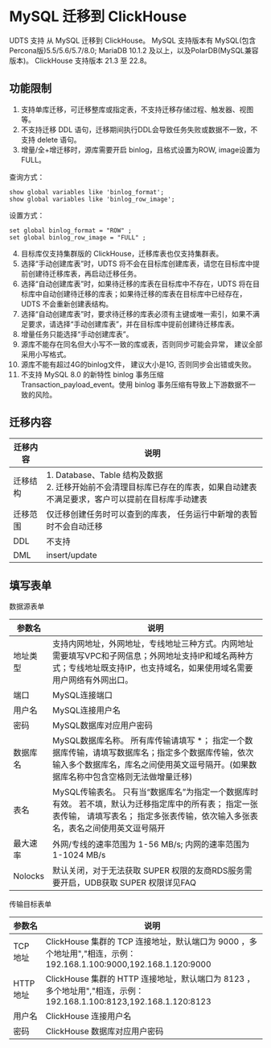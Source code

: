 # MySQL 迁移到 ClickHouse
UDTS 支持 从 MySQL 迁移到 ClickHouse。
 MySQL 支持版本有 MySQL(包含Percona版)5.5/5.6/5.7/8.0; MariaDB 10.1.2 及以上，以及PolarDB(MySQL兼容版本)。
 ClickHouse 支持版本 21.3 至 22.8。

## 功能限制
1. 支持单库迁移，可迁移整库或指定表，不支持迁移存储过程、触发器、视图等。
2. 不支持迁移 DDL 语句，迁移期间执行DDL会导致任务失败或数据不一致，不支持 delete 语句。
3. 增量/全+增迁移时，源库需要开启 binlog，且格式设置为ROW, image设置为FULL。

查询方式：
```
show global variables like 'binlog_format';
show global variables like 'binlog_row_image';
```

设置方式：
```
set global binlog_format = "ROW" ;
set global binlog_row_image = "FULL" ;
```

4. 目标库仅支持集群版的 ClickHouse，迁移库表也仅支持集群表。
5. 选择“手动创建库表”时，UDTS 将不会在目标库创建库表，请您在目标库中提前创建待迁移库表，再启动迁移任务。
6. 选择“自动创建库表”时，如果待迁移的库表在目标库中不存在，UDTS 将在目标库中自动创建待迁移的库表；如果待迁移的库表在目标库中已经存在，UDTS 不会重新创建表结构。
7. 选择“自动创建库表”时，要求待迁移的库表必须有主键或唯一索引，如果不满足要求，请选择“手动创建库表”，并在目标库中提前创建待迁移库表。
8. 增量任务只能选择“手动创建库表”。
9. 源库不能存在同名但大小写不一致的库或表，否则同步可能会异常， 建议全部采用小写格式。
10. 源库不能有超过4G的binlog文件， 建议大小是1G, 否则同步会出错或失败。
11. 不支持 MySQL 8.0 的新特性 binlog 事务压缩 Transaction_payload_event。使用 binlog 事务压缩有导致上下游数据不一致的风险。

## 迁移内容

| 迁移内容 | 说明                                                                |
| -------- | ------------------------------------------------------------------- |
| 迁移结构 | 1. Database、Table 结构及数据<br>  2. 迁移开始前不会清理目标库已存在的库表，如果自动建表不满足要求，客户可以提前在目标库手动建表 |
| 迁移范围 | 仅迁移创建任务时可以查到的库表， 任务运行中新增的表暂时不会自动迁移 |
| DDL      | 不支持                                                              |
| DML      | insert/update                                                       |

## 填写表单

数据源表单

| 参数名   | 说明                                                                                                                                                                                      |
| -------- | ----------------------------------------------------------------------------------------------------------------------------------------------------------------------------------------- |
| 地址类型 | 支持内网地址，外网地址，专线地址三种方式。内网地址需要填写VPC和子网信息；外网地址支持IP和域名两种方式；专线地址既支持IP，也支持域名，如果使用域名需要用户网络有外网出口。                 |
| 端口     | MySQL连接端口                                                                                                                                                                             |
| 用户名   | MySQL连接用户名                                                                                                                                                                           |
| 密码     | MySQL数据库对应用户密码                                                                                                                                                                   |
| 数据库名 | MySQL数据库名称。 所有库传输请填写 *； 指定一个数据库传输，请填写数据库名；指定多个数据库传输，依次输入多个数据库名，库名之间使用英文逗号隔开。(如果数据库名称中包含空格则无法做增量迁移) |  |
| 表名     | MySQL传输表名。 只有当“数据库名”为指定一个数据库时有效。 若不填，默认为迁移指定库中的所有表； 指定一张表传输， 请填写表名； 指定多张表传输，依次输入多张表名，表名之间使用英文逗号隔开    |
| 最大速率 | 外网/专线的速率范围为 1-56 MB/s; 内网的速率范围为 1-1024 MB/s                                                                                                                             |
| Nolocks  | 默认关闭，对于无法获取 SUPER 权限的友商RDS服务需要开启，UDB获取 SUPER 权限详见FAQ                                                                                                         |


传输目标表单

| 参数名       | 说明                                                                                                                           |
| ------------ | ------------------------------------------------------------------------------------------------------------------------------ |
| TCP 地址     | ClickHouse 集群的 TCP 连接地址，默认端口为 9000 ，多个地址用","相连，示例：192.168.1.100:9000,192.168.1.120:9000                  |
| HTTP 地址    | ClickHouse 集群的 HTTP 连接地址，默认端口为 8123 ，多个地址用","相连，示例：192.168.1.100:8123,192.168.1.120:8123                  |
| 用户名       | ClickHouse 连接用户名                                                                                                                |
| 密码         | ClickHouse 数据库对应用户密码                                                                                                        |
